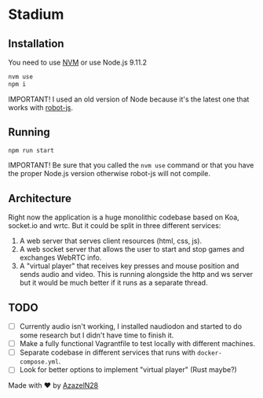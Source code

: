 # Stadium

## Installation

You need to use [NVM](https://github.com/nvm-sh/nvm) or use Node.js 9.11.2

```sh
nvm use
npm i
```

IMPORTANT! I used an old version of Node because it's the latest one that works with [robot-js](https://getrobot.net).

## Running

```sh
npm run start
```

IMPORTANT! Be sure that you called the `nvm use` command or that you have the proper Node.js version otherwise robot-js will not compile.

## Architecture

Right now the application is a huge monolithic codebase based on Koa, socket.io and wrtc. But it could be split in three different services:

1. A web server that serves client resources (html, css, js).
2. A web socket server that allows the user to start and stop games and exchanges WebRTC info.
3. A "virtual player" that receives key presses and mouse position and sends audio and video. This is running alongside the http and ws server but it would be much better if it runs as a separate thread.

## TODO

- [ ] Currently audio isn't working, I installed naudiodon and started to do some research but I didn't have time to finish it.
- [ ] Make a fully functional Vagrantfile to test locally with different machines.
- [ ] Separate codebase in different services that runs with `docker-compose.yml`.
- [ ] Look for better options to implement "virtual player" (Rust maybe?)

Made with :heart: by [AzazelN28](https://github.com/azazeln28/stadium.git)
